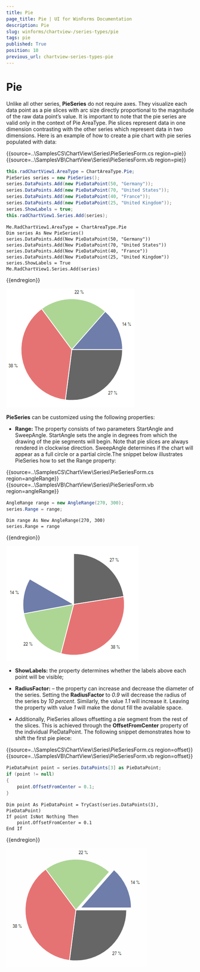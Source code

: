 ```yaml
---
title: Pie
page_title: Pie | UI for WinForms Documentation
description: Pie
slug: winforms/chartview-/series-types/pie
tags: pie
published: True
position: 10
previous_url: chartview-series-types-pie
---
```


# Pie

Unlike all other series, __PieSeries__ do not require axes. They visualize each data point as a pie slices with arc size directly proportional to the magnitude of the raw data point’s value. It is important to note that the pie series are valid only in the context of Pie AreaType. Pie slices represent data in one dimension contrasting with the other series which represent data in two dimensions. Here is an example of how to create a pie chart with pie series populated with data:
     

{{source=..\SamplesCS\ChartView\Series\PieSeriesForm.cs region=pie}} 
{{source=..\SamplesVB\ChartView\Series\PieSeriesForm.vb region=pie}} 

````C#
this.radChartView1.AreaType = ChartAreaType.Pie;
PieSeries series = new PieSeries();
series.DataPoints.Add(new PieDataPoint(50, "Germany"));
series.DataPoints.Add(new PieDataPoint(70, "United States"));
series.DataPoints.Add(new PieDataPoint(40, "France"));
series.DataPoints.Add(new PieDataPoint(25, "United Kingdom"));
series.ShowLabels = true;
this.radChartView1.Series.Add(series);

````
````VB.NET
Me.RadChartView1.AreaType = ChartAreaType.Pie
Dim series As New PieSeries()
series.DataPoints.Add(New PieDataPoint(50, "Germany"))
series.DataPoints.Add(New PieDataPoint(70, "United States"))
series.DataPoints.Add(New PieDataPoint(40, "France"))
series.DataPoints.Add(New PieDataPoint(25, "United Kingdom"))
series.ShowLabels = True
Me.RadChartView1.Series.Add(series)

````

{{endregion}} 


![chartview-series-types-pie001](images/chartview-series-types-pie001.png)

__PieSeries__ can be customized using the following properties:
        

* __Range:__ The property consists of two parameters StartAngle and SweepAngle. StartAngle sets the angle in degrees from which the drawing of the pie segments will begin. Note that pie slices are always rendered in clockwise direction. SweepAngle determines if the chart will appear as a full circle or a partial circle.The snippet below illustrates PieSeries how to set the Range property: 

{{source=..\SamplesCS\ChartView\Series\PieSeriesForm.cs region=angleRange}} 
{{source=..\SamplesVB\ChartView\Series\PieSeriesForm.vb region=angleRange}} 

````C#
AngleRange range = new AngleRange(270, 300);
series.Range = range;

````
````VB.NET
Dim range As New AngleRange(270, 300)
series.Range = range

````

{{endregion}} 


![](images/chartview-series-types-pie002.png)

* __ShowLabels:__ the property determines whether the labels above each point will be visible;
            

* __RadiusFactor:__ – the property can increase and decrease the diameter of the series. Setting the __RadiusFactor__ to *0.9* will decrease the radius of the series by *10 percent*. Similarly, the value *1.1* will increase it. Leaving the property with value *1* will make the donut fill the available space.
            

* Additionally, PieSeries allows offsetting a pie segment from the rest of the slices. This is achieved through the __OffsetFromCenter__ property of the individual PieDataPoint. The following snippet demonstrates how to shift the first pie piece: 

{{source=..\SamplesCS\ChartView\Series\PieSeriesForm.cs region=offset}} 
{{source=..\SamplesVB\ChartView\Series\PieSeriesForm.vb region=offset}} 

````C#
PieDataPoint point = series.DataPoints[3] as PieDataPoint;
if (point != null)
{
    point.OffsetFromCenter = 0.1;
}

````
````VB.NET
Dim point As PieDataPoint = TryCast(series.DataPoints(3), PieDataPoint)
If point IsNot Nothing Then
    point.OffsetFromCenter = 0.1
End If

````

{{endregion}} 


![chartview-series-types-pie003](images/chartview-series-types-pie003.png)
